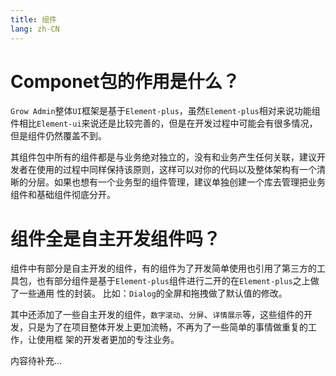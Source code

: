 ```yaml
---
title: 组件
lang: zh-CN
---
```


# Componet包的作用是什么？

`Grow Admin`整体`UI`框架是基于`Element-plus`，虽然`Element-plus`相对来说功能组件相比`Element-ui`来说还是比较完善的，但是在开发过程中可能会有很多情况，
但是组件仍然覆盖不到。

其组件包中所有的组件都是与业务绝对独立的，没有和业务产生任何关联，建议开发者在使用的过程中同样保持该原则，这样可以对你的代码以及整体架构有一个清晰的分层。如果也想有一个业务型的组件管理，建议单独创建一个库去管理把业务组件和基础组件彻底分开。

# 组件全是自主开发组件吗？

组件中有部分是自主开发的组件，有的组件为了开发简单使用也引用了第三方的工具包，也有部分组件是基于`Element-plus`组件进行二开的在`Element-plus`之上做了一些通用
性的封装。 比如：`Dialog`的全屏和拖拽做了默认值的修改。

其中还添加了一些自主开发的组件，`数字滚动`、`分屏`、`详情展示`等，这些组件的开发，只是为了在项目整体开发上更加流畅，不再为了一些简单的事情做重复的工作，让使用框
架的开发者更加的专注业务。

内容待补充...

